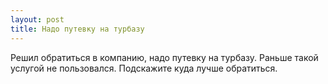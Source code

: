```yaml
---
layout: post 
title: Надо путевку на турбазу 
--- 
```

Решил обратиться в компанию, надо путевку на турбазу. Раньше такой услугой не пользовался. Подскажите куда лучше обратиться.